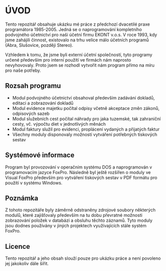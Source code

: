 # ÚVOD

Tento repozitář obsahuje ukázku mé práce z předchozí dvacetilé praxe programátora 1985-2005. 
Jedná se o naprogramování kompletního podvojného účetnictví pro naši účetní firmu EKONT v.o.s.
V roce 1993, kdy jsme zahájili činnost, existovalo na trhu velice málo účetních programů (Abra, Slušovice, později Stereo).

Vzhledem k tomu, že jsme byli externí účetní společností, tyto programy určené především pro interní použití ve firmách nám 
naprosto nevyhovovaly. Proto jsem se rozhodl vytvořit nám program přímo na míru pro naše potřeby. 

## Rozsah programu
- Modul podvojného účetnictví obsahoval především zadávání dokladů, editaci a zobrazování dokladů
- Modul evidence majetku počítal odpisy včetně akceptace změn zákonů, odpisových sazeb
- Modul služebních cest počítal náhrady pro jaka tuzemské, tak zahraniční cesty, vč. výpočtu diet v jednotlivých měnách
- Modul faktury služil pro evidenci, proplácení vydaných a přijatých faktur
- Všechny moduly disponovaly možností vytváření potřebných tiskových sestav

## Systémové informace
Program byl provozování v operačním systému DOS a naprogramován v programovacím jazyce FoxPro. Následně byl ještě rozšířen
o moduly ve Visual FoxPro především pro vytváření tiskových sestav v PDF formátu pro použití v systému Windows. 

## Poznámka
Z tohoto repozitáře byly záměrně odstraněny zdrojové soubory některých modulů, které zajišťovaly především na tu dobu
převratné možnosti zobrazování položek v databázi a obsluhu těchto záznamů. Tyto moduly jsou dodnes používány v jiných
projektech využívajících stále systém FoxPro.

## Licence
Tento repozitář a jeho obsah slouží pouze pro ukázku práce a není povoleno jej jakokoliv dále šířit. 
